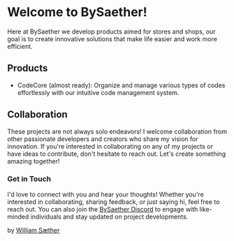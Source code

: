 # Welcome to BySaether!
Here at BySaether we develop products aimed for stores and shops, our goal is to create innovative solutions that make life easier and work more efficient.

## Products
- CodeCore (almost ready): Organize and manage various types of codes effortlessly with our intuitive code management system.

<!-- 
- Queues (not started): Streamline customer flow and optimize service efficiency with our dynamic queue management solution.
-->

## Collaboration
These projects are not always solo endeavors! I welcome collaboration from other passionate developers and creators who share my vision for innovation. If you're interested in collaborating on any of my projects or have ideas to contribute, don't hesitate to reach out. Let's create something amazing together!

### Get in Touch
I'd love to connect with you and hear your thoughts! Whether you're interested in collaborating, sharing feedback, or just saying hi, feel free to reach out. You can also join the [BySaether Discord](https://discord.gg/GxcPtwvX4P) to engage with like-minded individuals and stay updated on project developments.

by [William Sæther](https://github.com/williamsaether)
